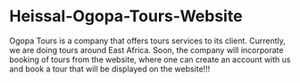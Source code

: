 # Heissal-Ogopa-Tours-Website
Ogopa Tours is a company that offers tours services to its client. Currently, we are doing tours around East Africa. Soon, the company will incorporate booking of tours from the website, where one can create an account with us and book a tour that will be displayed on the website!!!

